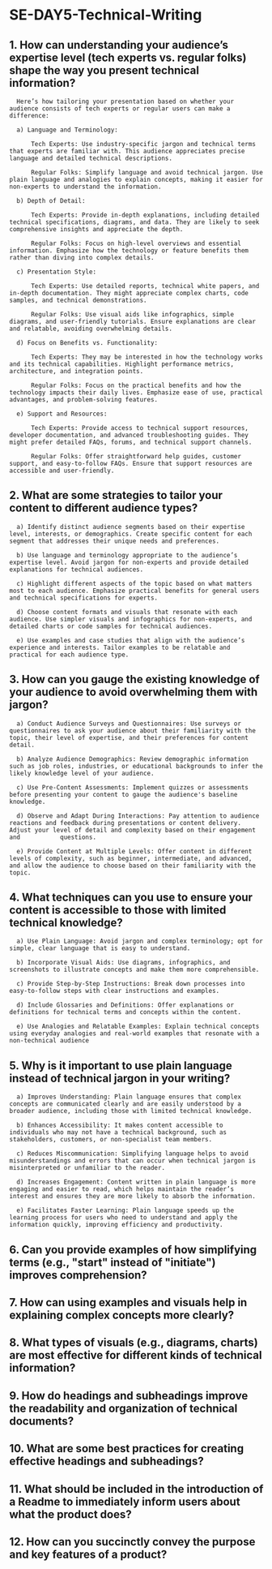 # SE-DAY5-Technical-Writing
## 1. How can understanding your audience’s expertise level (tech experts vs. regular folks) shape the way you present technical information?

      Here’s how tailoring your presentation based on whether your audience consists of tech experts or regular users can make a difference:

      a) Language and Terminology:

          Tech Experts: Use industry-specific jargon and technical terms that experts are familiar with. This audience appreciates precise language and detailed technical descriptions.

          Regular Folks: Simplify language and avoid technical jargon. Use plain language and analogies to explain concepts, making it easier for non-experts to understand the information.
      
      b) Depth of Detail:

          Tech Experts: Provide in-depth explanations, including detailed technical specifications, diagrams, and data. They are likely to seek comprehensive insights and appreciate the depth.
          
          Regular Folks: Focus on high-level overviews and essential information. Emphasize how the technology or feature benefits them rather than diving into complex details.
      
      c) Presentation Style:

          Tech Experts: Use detailed reports, technical white papers, and in-depth documentation. They might appreciate complex charts, code samples, and technical demonstrations.
            
          Regular Folks: Use visual aids like infographics, simple diagrams, and user-friendly tutorials. Ensure explanations are clear and relatable, avoiding overwhelming details.
     
      d) Focus on Benefits vs. Functionality:

          Tech Experts: They may be interested in how the technology works and its technical capabilities. Highlight performance metrics, architecture, and integration points.
          
          Regular Folks: Focus on the practical benefits and how the technology impacts their daily lives. Emphasize ease of use, practical advantages, and problem-solving features.
      
      e) Support and Resources:

          Tech Experts: Provide access to technical support resources, developer documentation, and advanced troubleshooting guides. They might prefer detailed FAQs, forums, and technical support channels.
          
          Regular Folks: Offer straightforward help guides, customer support, and easy-to-follow FAQs. Ensure that support resources are accessible and user-friendly.

## 2. What are some strategies to tailor your content to different audience types?
      a) Identify distinct audience segments based on their expertise level, interests, or demographics. Create specific content for each segment that addresses their unique needs and preferences.

      b) Use language and terminology appropriate to the audience’s expertise level. Avoid jargon for non-experts and provide detailed explanations for technical audiences.

      c) Highlight different aspects of the topic based on what matters most to each audience. Emphasize practical benefits for general users and technical specifications for experts.

      d) Choose content formats and visuals that resonate with each audience. Use simpler visuals and infographics for non-experts, and detailed charts or code samples for technical audiences.

      e) Use examples and case studies that align with the audience’s experience and interests. Tailor examples to be relatable and practical for each audience type.


## 3. How can you gauge the existing knowledge of your audience to avoid overwhelming them with jargon?

      a) Conduct Audience Surveys and Questionnaires: Use surveys or questionnaires to ask your audience about their familiarity with the topic, their level of expertise, and their preferences for content detail.

      b) Analyze Audience Demographics: Review demographic information such as job roles, industries, or educational backgrounds to infer the likely knowledge level of your audience.

      c) Use Pre-Content Assessments: Implement quizzes or assessments before presenting your content to gauge the audience's baseline knowledge.

      d) Observe and Adapt During Interactions: Pay attention to audience reactions and feedback during presentations or content delivery. Adjust your level of detail and complexity based on their engagement and           questions.

      e) Provide Content at Multiple Levels: Offer content in different levels of complexity, such as beginner, intermediate, and advanced, and allow the audience to choose based on their familiarity with the              topic.


## 4. What techniques can you use to ensure your content is accessible to those with limited technical knowledge?

      a) Use Plain Language: Avoid jargon and complex terminology; opt for simple, clear language that is easy to understand.

      b) Incorporate Visual Aids: Use diagrams, infographics, and screenshots to illustrate concepts and make them more comprehensible.

      c) Provide Step-by-Step Instructions: Break down processes into easy-to-follow steps with clear instructions and examples.

      d) Include Glossaries and Definitions: Offer explanations or definitions for technical terms and concepts within the content.

      e) Use Analogies and Relatable Examples: Explain technical concepts using everyday analogies and real-world examples that resonate with a non-technical audience



## 5. Why is it important to use plain language instead of technical jargon in your writing?
      
      a) Improves Understanding: Plain language ensures that complex concepts are communicated clearly and are easily understood by a broader audience, including those with limited technical knowledge.
      
      b) Enhances Accessibility: It makes content accessible to individuals who may not have a technical background, such as stakeholders, customers, or non-specialist team members.
      
      c) Reduces Miscommunication: Simplifying language helps to avoid misunderstandings and errors that can occur when technical jargon is misinterpreted or unfamiliar to the reader.
      
      d) Increases Engagement: Content written in plain language is more engaging and easier to read, which helps maintain the reader’s interest and ensures they are more likely to absorb the information.
      
      e) Facilitates Faster Learning: Plain language speeds up the learning process for users who need to understand and apply the information quickly, improving efficiency and productivity.


## 6. Can you provide examples of how simplifying terms (e.g., "start" instead of "initiate") improves comprehension?












## 7. How can using examples and visuals help in explaining complex concepts more clearly?
## 8. What types of visuals (e.g., diagrams, charts) are most effective for different kinds of technical information?
## 9. How do headings and subheadings improve the readability and organization of technical documents?
## 10. What are some best practices for creating effective headings and subheadings?
## 11. What should be included in the introduction of a Readme to immediately inform users about what the product does?
## 12. How can you succinctly convey the purpose and key features of a product?

